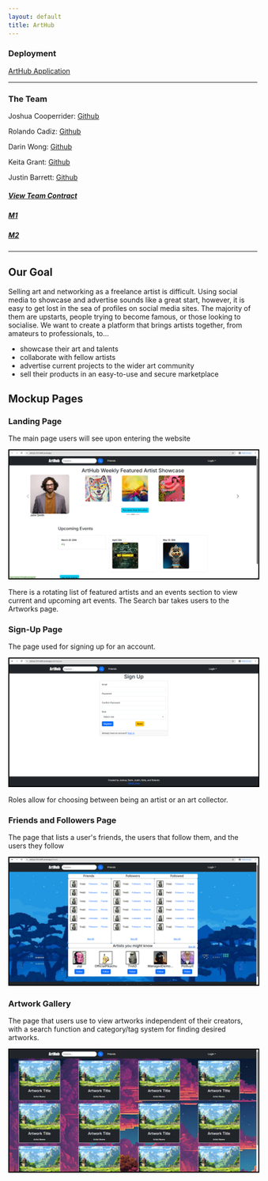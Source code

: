 ```yaml
---
layout: default
title: ArtHub
---
```

### Deployment

[ArtHub Application](https://arthub-314-git-main-keita-grants-projects.vercel.app/)

---
### The Team
Joshua Cooperrider: [Github](https://github.com/joshuacooperrider)

Rolando Cadiz: [Github](https://github.com/rolando-cadiz)

Darin Wong: [Github](https://github.com/darinw7)

Keita Grant: [Github](https://github.com/KeitaGrant)

Justin Barrett: [Github](https://github.com/Justinrb998)

##### [View Team Contract](https://github.com/arthub-final-project/arthub.github.io/blob/main/Team%20Contract.pdf)

##### [M1](https://github.com/orgs/arthub-final-project/projects/3)

##### [M2](https://github.com/orgs/arthub-final-project/projects/4)

---

## Our Goal
Selling art and networking as a freelance artist is difficult. Using social media to showcase and advertise sounds like a great start, however, it is easy to get lost in the sea of profiles on social media sites. The majority of them are upstarts, people trying to become famous, or those looking to socialise. We want to create a platform that brings artists together, from amateurs to professionals, to...
- showcase their art and talents
- collaborate with fellow artists
- advertise current projects to the wider art community
- sell their products in an easy-to-use and secure marketplace

## Mockup Pages

### Landing Page

The main page users will see upon entering the website

<img src="Images/DeploymentPic.png" style="border: 2px solid black !important;">

There is a rotating list of featured artists and an events section to view current and upcoming art events. The Search bar takes users to the Artworks page.

### Sign-Up Page

The page used for signing up for an account.
  
<img src="Images/signup-2.png" style="border: 2px solid black;">

Roles allow for choosing between being an artist or an art collector.

### Friends and Followers Page

The page that lists a user's friends, the users that follow them, and the users they follow

<img src="Images/friends-mockup-2.png" style="border: 2px solid black;">

### Artwork Gallery

The page that users use to view artworks independent of their creators, with a search function and category/tag system for finding desired artworks.

<img src="Images/artworks.png" style="border: 2px solid black;">

